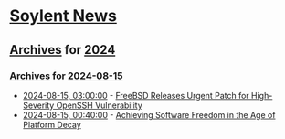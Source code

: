 # [Soylent News](../../../README.md)

## [Archives](../../index.md) for [2024](../index.md)

### [Archives](../../index.md) for [2024-08-15](index.md)

* [2024-08-15, 03:00:00](https://soylentnews.org/article.pl?sid=24/08/15/0133204&from=rss) - [FreeBSD Releases Urgent Patch for High-Severity OpenSSH Vulnerability](https://soylentnews.org/article.pl?sid=24/08/15/0133204&from=rss)
* [2024-08-15, 00:40:00](https://soylentnews.org/article.pl?sid=24/08/13/1636247&from=rss) - [Achieving Software Freedom in the Age of Platform Decay](https://soylentnews.org/article.pl?sid=24/08/13/1636247&from=rss)
